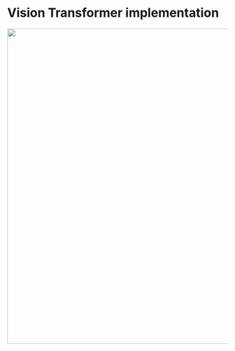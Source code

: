 # Vision Transformer implementation

<img src="https://miro.medium.com/max/1400/1*l37va2Mu8Snx6LLb13430A.png" width = "900px" height = "720px">
